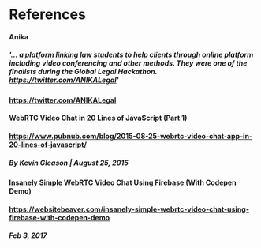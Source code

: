 # References 

#### Anika
##### '...  a platform linking law students to help clients through online platform including video conferencing and other methods. They were one of the finalists during the Global Legal Hackathon. https://twitter.com/ANIKALegal'
#### https://twitter.com/ANIKALegal


#### WebRTC Video Chat in 20 Lines of JavaScript (Part 1)
#### https://www.pubnub.com/blog/2015-08-25-webrtc-video-chat-app-in-20-lines-of-javascript/
##### By Kevin Gleason | August 25, 2015

#### Insanely Simple WebRTC Video Chat Using Firebase (With Codepen Demo)
#### https://websitebeaver.com/insanely-simple-webrtc-video-chat-using-firebase-with-codepen-demo
##### Feb 3, 2017
